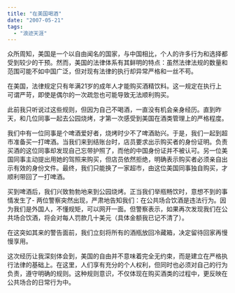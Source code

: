 ```yaml
---
title: "在美国喝酒"
date: "2007-05-21"
tags: 
  - "浪迹天涯"
---
```


众所周知，美国是一个以自由闻名的国家，与中国相比，个人的许多行为和选择都受到较少的干预。然而，美国的法律体系有其鲜明的特点：虽然法律法规的数量和范围可能不如中国广泛，但对现有法律的执行却异常严格和一丝不苟。 

在美国，法律规定只有年满21岁的成年人才能购买酒精饮料。这一规定在执行上可谓严苛，即使是偶尔的一次疏忽也可能导致无法顺利购买。

此前我只听说过这些规则，但因为自己不喝酒，一直没有机会亲身经历。直到昨天，和几位同事一起去公园烧烤，才第一次感受到美国在酒类管理上的严格程度。

我们中有一位同事是个啤酒爱好者，烧烤时少不了啤酒助兴。于是，我们一起到超市准备买一打啤酒。当我们来到结账台时，店员要求出示购买者的身份证明。负责买酒的这位同事却发现自己忘带护照了，而他的中国身份证并不被认可。另一位美国同事主动提出用她的驾照来购买，但店员依然拒绝，明确表示购买者必须亲自出示有效的身份文件。最终，我们只能换了一家超市，由这位美国同事独自购买，才顺利带回了一打啤酒。 

买到啤酒后，我们兴致勃勃地来到公园烧烤。正当我们举瓶畅饮时，意想不到的事情发生了- 两位警察突然出现，严肃地告知我们：在公共场合饮酒是违法行为。因为我们是外国人，不懂规矩，可以网开一面。但警察表示，如果再次发现我们在公共场合饮酒，将会对每人罚款几十美元（具体金额我已记不清了）。

在这突如其来的警告面前，我们立刻将所有的酒瓶放回冷藏箱，决定留待回家再慢慢享用。

这次经历让我深刻体会到，美国的自由并不意味着完全无约束，而是建立在严格执行法律的基础上。在这里，人们享有充分的个人权利，但同时也必须对自己的行为负责，遵守明确的规则。这种规则意识，不仅体现在购买酒类的过程中，更反映在公共场合的日常行为中。

